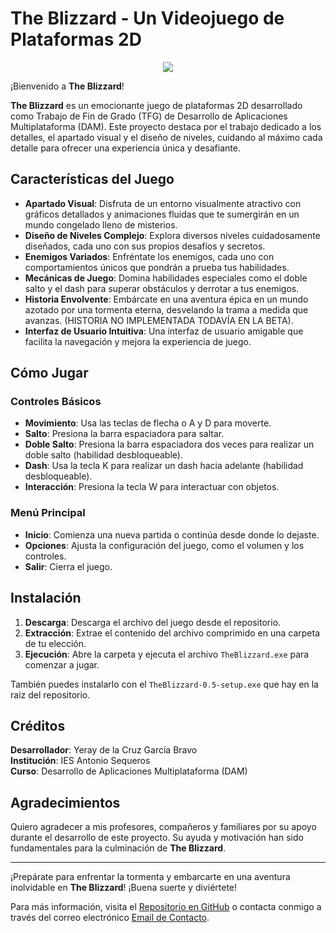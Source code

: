 # The Blizzard - Un Videojuego de Plataformas 2D

<p align="center">
  <img src="https://i.postimg.cc/sfPNMBH6/LOGO.png">
</p>

¡Bienvenido a **The Blizzard**!

**The Blizzard** es un emocionante juego de plataformas 2D desarrollado como Trabajo de Fin de Grado (TFG) de Desarrollo de Aplicaciones Multiplataforma (DAM). Este proyecto destaca por el trabajo dedicado a los detalles, el apartado visual y el diseño de niveles, cuidando al máximo cada detalle para ofrecer una experiencia única y desafiante.

## Características del Juego

- **Apartado Visual**: Disfruta de un entorno visualmente atractivo con gráficos detallados y animaciones fluidas que te sumergirán en un mundo congelado lleno de misterios.
- **Diseño de Niveles Complejo**: Explora diversos niveles cuidadosamente diseñados, cada uno con sus propios desafíos y secretos.
- **Enemigos Variados**: Enfréntate los enemigos, cada uno con comportamientos únicos que pondrán a prueba tus habilidades.
- **Mecánicas de Juego**: Domina habilidades especiales como el doble salto y el dash para superar obstáculos y derrotar a tus enemigos.
- **Historia Envolvente**: Embárcate en una aventura épica en un mundo azotado por una tormenta eterna, desvelando la trama a medida que avanzas. (HISTORIA NO IMPLEMENTADA TODAVÍA EN LA BETA).
- **Interfaz de Usuario Intuitiva**: Una interfaz de usuario amigable que facilita la navegación y mejora la experiencia de juego.

## Cómo Jugar

### Controles Básicos

- **Movimiento**: Usa las teclas de flecha o A y D para moverte.
- **Salto**: Presiona la barra espaciadora para saltar.
- **Doble Salto**: Presiona la barra espaciadora dos veces para realizar un doble salto (habilidad desbloqueable).
- **Dash**: Usa la tecla K para realizar un dash hacia adelante (habilidad desbloqueable).
- **Interacción**: Presiona la tecla W para interactuar con objetos.

### Menú Principal

- **Inicio**: Comienza una nueva partida o continúa desde donde lo dejaste.
- **Opciones**: Ajusta la configuración del juego, como el volumen y los controles.
- **Salir**: Cierra el juego.

## Instalación

1. **Descarga**: Descarga el archivo del juego desde el repositorio.
2. **Extracción**: Extrae el contenido del archivo comprimido en una carpeta de tu elección.
3. **Ejecución**: Abre la carpeta y ejecuta el archivo `TheBlizzard.exe` para comenzar a jugar.

También puedes instalarlo con el `TheBlizzard-0.5-setup.exe` que hay en la raiz del repositorio.

## Créditos

**Desarrollador**: Yeray de la Cruz García Bravo
<br>
**Institución**: IES Antonio Sequeros
<br>
**Curso**: Desarrollo de Aplicaciones Multiplataforma (DAM)

## Agradecimientos

Quiero agradecer a mis profesores, compañeros y familiares por su apoyo durante el desarrollo de este proyecto. Su ayuda y motivación han sido fundamentales para la culminación de **The Blizzard**.

---

¡Prepárate para enfrentar la tormenta y embarcarte en una aventura inolvidable en **The Blizzard**! ¡Buena suerte y diviértete!

Para más información, visita el [Repositorio en GitHub](https://github.com/DeLaKruz/TFG-DAM-VIDEOJUEGO-THEBLIZZARD) o contacta conmigo a través del correo electrónico [Email de Contacto](yerayg466@gmail.com).
